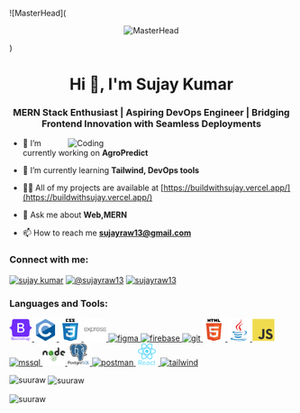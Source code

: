 
![MasterHead](<p align="center">
  <img src="https://i.pinimg.com/originals/f5/36/01/f53601133f236d1cb167ac19f05a3d60.gif" alt="MasterHead" height="250px" />
</p>)

<h1 align="center">Hi 👋, I'm Sujay Kumar</h1>
<h3 align="center">MERN Stack Enthusiast | Aspiring DevOps Engineer | Bridging Frontend Innovation with Seamless Deployments</h3>
<img align="right" alt="Coding" width="400" src="https://cdn.dribbble.com/users/1162077/screenshots/3848914/programmer.gif"/>
<!-- <p align="left"> <a href="https://github.com/ryo-ma/github-profile-trophy"><img src="https://github-profile-trophy.vercel.app/?username=suuraw" alt="suuraw" /></a> </p> -->

- 🔭 I’m currently working on **AgroPredict**

- 🌱 I’m currently learning **Tailwind, DevOps tools**

- 👨‍💻 All of my projects are available at [https://buildwithsujay.vercel.app/](https://buildwithsujay.vercel.app/)

- 💬 Ask me about **Web,MERN**

- 📫 How to reach me **sujayraw13@gmail.com**

<h3 align="left">Connect with me:</h3>
<p align="left">
<a href="https://linkedin.com/in/sujay kumar" target="blank"><img align="center" src="https://raw.githubusercontent.com/rahuldkjain/github-profile-readme-generator/master/src/images/icons/Social/linked-in-alt.svg" alt="sujay kumar" height="30" width="40" /></a>
<a href="https://www.hackerrank.com/@sujayraw13" target="blank"><img align="center" src="https://raw.githubusercontent.com/rahuldkjain/github-profile-readme-generator/master/src/images/icons/Social/hackerrank.svg" alt="@sujayraw13" height="30" width="40" /></a>
<a href="https://www.leetcode.com/sujayraw13" target="blank"><img align="center" src="https://raw.githubusercontent.com/rahuldkjain/github-profile-readme-generator/master/src/images/icons/Social/leet-code.svg" alt="sujayraw13" height="30" width="40" /></a>
</p>

<h3 align="left">Languages and Tools:</h3>
<p align="left"> <a href="https://getbootstrap.com" target="_blank" rel="noreferrer"> <img src="https://raw.githubusercontent.com/devicons/devicon/master/icons/bootstrap/bootstrap-plain-wordmark.svg" alt="bootstrap" width="40" height="40"/> </a> <a href="https://www.cprogramming.com/" target="_blank" rel="noreferrer"> <img src="https://raw.githubusercontent.com/devicons/devicon/master/icons/c/c-original.svg" alt="c" width="40" height="40"/> </a> <a href="https://www.w3schools.com/css/" target="_blank" rel="noreferrer"> <img src="https://raw.githubusercontent.com/devicons/devicon/master/icons/css3/css3-original-wordmark.svg" alt="css3" width="40" height="40"/> </a> <a href="https://expressjs.com" target="_blank" rel="noreferrer"> <img src="https://raw.githubusercontent.com/devicons/devicon/master/icons/express/express-original-wordmark.svg" alt="express" width="40" height="40"/> </a> <a href="https://www.figma.com/" target="_blank" rel="noreferrer"> <img src="https://www.vectorlogo.zone/logos/figma/figma-icon.svg" alt="figma" width="40" height="40"/> </a> <a href="https://firebase.google.com/" target="_blank" rel="noreferrer"> <img src="https://www.vectorlogo.zone/logos/firebase/firebase-icon.svg" alt="firebase" width="40" height="40"/> </a> <a href="https://git-scm.com/" target="_blank" rel="noreferrer"> <img src="https://www.vectorlogo.zone/logos/git-scm/git-scm-icon.svg" alt="git" width="40" height="40"/> </a> <a href="https://www.w3.org/html/" target="_blank" rel="noreferrer"> <img src="https://raw.githubusercontent.com/devicons/devicon/master/icons/html5/html5-original-wordmark.svg" alt="html5" width="40" height="40"/> </a> <a href="https://www.java.com" target="_blank" rel="noreferrer"> <img src="https://raw.githubusercontent.com/devicons/devicon/master/icons/java/java-original.svg" alt="java" width="40" height="40"/> </a> <a href="https://developer.mozilla.org/en-US/docs/Web/JavaScript" target="_blank" rel="noreferrer"> <img src="https://raw.githubusercontent.com/devicons/devicon/master/icons/javascript/javascript-original.svg" alt="javascript" width="40" height="40"/> </a> <a href="https://www.microsoft.com/en-us/sql-server" target="_blank" rel="noreferrer"> <img src="https://www.svgrepo.com/show/303229/microsoft-sql-server-logo.svg" alt="mssql" width="40" height="40"/> </a> <a href="https://nodejs.org" target="_blank" rel="noreferrer"> <img src="https://raw.githubusercontent.com/devicons/devicon/master/icons/nodejs/nodejs-original-wordmark.svg" alt="nodejs" width="40" height="40"/> </a> <a href="https://www.postgresql.org" target="_blank" rel="noreferrer"> <img src="https://raw.githubusercontent.com/devicons/devicon/master/icons/postgresql/postgresql-original-wordmark.svg" alt="postgresql" width="40" height="40"/> </a> <a href="https://postman.com" target="_blank" rel="noreferrer"> <img src="https://www.vectorlogo.zone/logos/getpostman/getpostman-icon.svg" alt="postman" width="40" height="40"/> </a> <a href="https://reactjs.org/" target="_blank" rel="noreferrer"> <img src="https://raw.githubusercontent.com/devicons/devicon/master/icons/react/react-original-wordmark.svg" alt="react" width="40" height="40"/> </a> <a href="https://tailwindcss.com/" target="_blank" rel="noreferrer"> <img src="https://www.vectorlogo.zone/logos/tailwindcss/tailwindcss-icon.svg" alt="tailwind" width="40" height="40"/> </a> </p>

<p><img align="left" src="https://github-readme-stats.vercel.app/api/top-langs?username=suuraw&show_icons=true&locale=en&layout=compact" alt="suuraw" /></p>

<p>&nbsp;<img align="center" src="https://github-readme-stats.vercel.app/api?username=suuraw&show_icons=true&locale=en" alt="suuraw" /></p>

<p><img align="center" src="https://github-readme-streak-stats.herokuapp.com/?user=suuraw&" alt="suuraw" /></p>

